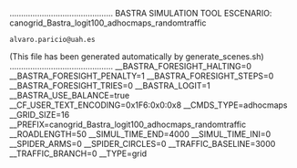 .............................................
    BASTRA SIMULATION TOOL
    ESCENARIO: canogrid_Bastra_logit100_adhocmaps_randomtraffic

    alvaro.paricio@uah.es
(This file has been generated automatically by generate_scenes.sh)
.............................................
__BASTRA_FORESIGHT_HALTING=0
__BASTRA_FORESIGHT_PENALTY=1
__BASTRA_FORESIGHT_STEPS=0
__BASTRA_FORESIGHT_TRIES=0
__BASTRA_LOGIT=1
__BASTRA_USE_BALANCE=true
__CF_USER_TEXT_ENCODING=0x1F6:0x0:0x8
__CMDS_TYPE=adhocmaps
__GRID_SIZE=16
__PREFIX=canogrid_Bastra_logit100_adhocmaps_randomtraffic
__ROADLENGTH=50
__SIMUL_TIME_END=4000
__SIMUL_TIME_INI=0
__SPIDER_ARMS=0
__SPIDER_CIRCLES=0
__TRAFFIC_BASELINE=3000
__TRAFFIC_BRANCH=0
__TYPE=grid
